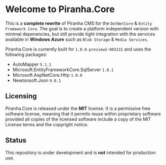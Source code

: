 # Welcome to Piranha.Core

This is a **complete rewrite** of Piranha CMS for the `DotNetCore` & `Entity Framework Core`. The goal is to create a platform independent version with minimal depenencies, but still provide tight integration with the services available in **Windows Azure** such as `Blob Storage` & `Media Services`.

Piranha.Core is currently built for `1.0.0-preview2-003131` and uses the following packages:

* AutoMapper `5.1.1`
* Microsoft.EntityFrameworkCore.SqlServer `1.0.1`
* Microsoft.AspNetCore.Http `1.0.0`
* Newtonsoft.Json `9.0.1`

## Licensing
Piranha.Core is released under the **MIT** license. It is a permissive free software license, meaning that it permits reuse within proprietary software provided all copies of the licensed software include a copy of the MIT License terms and the copyright notice.

## Status
This repository is under development and is **not** intended for production use.
